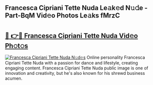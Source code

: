 ## Francesca Cipriani Tette Nuda Le𝚊k𝚎d N𝚞𝚍e - Part-BqM Vid𝚎o Photos Le𝚊ks fMrzC

# <h2><a href="http://fbexog.evod.top/?m=Francesca+Cipriani+Tette+Nuda">🔗 👉🔴 Francesca Cipriani Tette Nuda Vid𝚎o Ph𝚘t𝚘s</a></h2>

[![Francesca Cipriani Tette Nuda N𝚞d𝚎s](https://i.imgur.com/8V9OHl7.gif)](http://fbexog.evod.top/?m=Francesca+Cipriani+Tette+Nuda)
Online personality Francesca Cipriani Tette Nuda with a passion for dance and lifestyle, creating engaging content. Francesca Cipriani Tette Nuda public image is one of innovation and creativity, but he's also known for his shrewd business acumen. 
